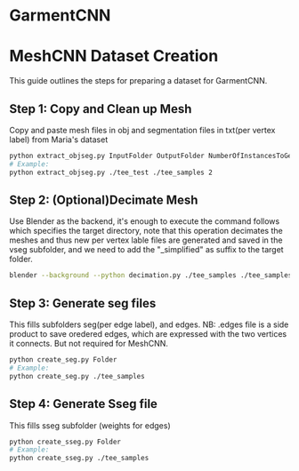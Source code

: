 # GarmentCNN

# MeshCNN Dataset Creation

This guide outlines the steps for preparing a dataset for GarmentCNN.

## Step 1: Copy and Clean up Mesh

Copy and paste mesh files in obj and segmentation files in txt(per vertex label) from Maria's dataset

```bash
python extract_objseg.py InputFolder OutputFolder NumberOfInstancesToGet
# Example:
python extract_objseg.py ./tee_test ./tee_samples 2
```

## Step 2: (Optional)Decimate Mesh 
 
Use Blender as the backend, it's enough to execute the command follows which specifies the target directory, note that this operation decimates the meshes and thus new per vertex lable files are generated and saved in the vseg subfolder, and we need to add the "_simplified" as suffix to the target folder.

```bash
blender --background --python decimation.py ./tee_samples ./tee_samples_simplified
```

## Step 3: Generate seg files
This fills subfolders seg(per edge label), and edges. 
NB: .edges file is a side product to save oredered edges, which are expressed with the two vertices it connects. But not required for MeshCNN.

```bash
python create_seg.py Folder 
# Example:
python create_seg.py ./tee_samples
```
## Step 4: Generate Sseg file
This fills sseg subfolder (weights for edges)

```bash
python create_sseg.py Folder 
# Example:
python create_sseg.py ./tee_samples
```

